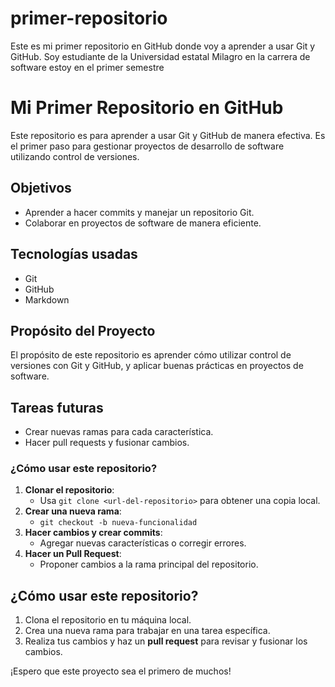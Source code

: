 # primer-repositorio
Este es mi primer repositorio en GitHub donde voy a aprender a usar Git y GitHub. Soy estudiante de la Universidad estatal Milagro en la carrera de software estoy en el primer semestre 
# Mi Primer Repositorio en GitHub

Este repositorio es para aprender a usar Git y GitHub de manera efectiva. 
Es el primer paso para gestionar proyectos de desarrollo de software utilizando control de versiones.

## Objetivos
- Aprender a hacer commits y manejar un repositorio Git.
- Colaborar en proyectos de software de manera eficiente.
## Tecnologías usadas
- Git
- GitHub
- Markdown
## Propósito del Proyecto

El propósito de este repositorio es aprender cómo utilizar control de versiones con Git y GitHub, y aplicar buenas prácticas en proyectos de software.

## Tareas futuras
- Crear nuevas ramas para cada característica.
- Hacer pull requests y fusionar cambios.

### ¿Cómo usar este repositorio?

1. **Clonar el repositorio**:
   - Usa `git clone <url-del-repositorio>` para obtener una copia local.
2. **Crear una nueva rama**:
   - `git checkout -b nueva-funcionalidad`
3. **Hacer cambios y crear commits**:
   - Agregar nuevas características o corregir errores.
4. **Hacer un Pull Request**:
   - Proponer cambios a la rama principal del repositorio.

## ¿Cómo usar este repositorio?

1. Clona el repositorio en tu máquina local.
2. Crea una nueva rama para trabajar en una tarea específica.
3. Realiza tus cambios y haz un **pull request** para revisar y fusionar los cambios.

¡Espero que este proyecto sea el primero de muchos!
